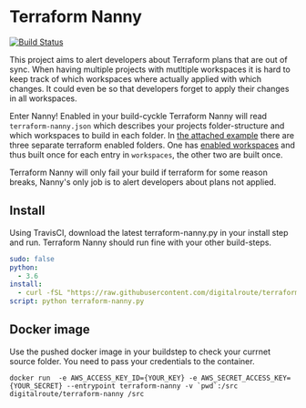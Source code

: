 # Terraform Nanny

[![Build Status](https://travis-ci.org/digitalroute/terraform-nanny.svg?branch=master)](https://travis-ci.org/digitalroute/terraform-nanny)

This project aims to alert developers about Terraform plans that are out of sync. When having multiple projects with mutltiple workspaces it is hard to keep track of which workspaces where actually applied with which changes. It could even be so that developers forget to apply their changes in all workspaces.

Enter Nanny! Enabled in your build-cyckle Terraform Nanny will read ```terraform-nanny.json``` which describes your projects folder-structure and which workspaces to build in each folder. In [the attached example](https://github.com/digitalroute/terraform-nanny/blob/master/example/terraform-nanny.json) there are three separate terraform enabled folders. One has [enabled workspaces](https://github.com/digitalroute/terraform-nanny/blob/master/example/terraform-nanny.json#L10) and thus built once for each entry in ```workspaces```, the other two are built once.

Terraform Nanny will only fail your build if terraform for some reason breaks, Nanny's only job is to alert developers about plans not applied.

## Install

Using TravisCI, download the latest terraform-nanny.py in your install step and run.
Terraform Nanny should run fine with your other build-steps.

```yml
sudo: false
python:
  - 3.6
install:
  - curl -fSL "https://raw.githubusercontent.com/digitalroute/terraform-nanny/master/terraform-nanny.py" -o terraform-nanny.py
script: python terraform-nanny.py
```

## Docker image

Use the pushed docker image in your buildstep to check your currnet source folder. You need to pass your credentials to the container.

```docker run  -e AWS_ACCESS_KEY_ID={YOUR_KEY} -e AWS_SECRET_ACCESS_KEY={YOUR_SECRET} --entrypoint terraform-nanny -v `pwd`:/src digitalroute/terraform-nanny /src```